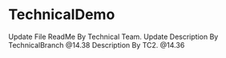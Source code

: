 # TechnicalDemo
Update File ReadMe By Technical Team.
Update Description By TechnicalBranch @14.38
Description By TC2. @14.36